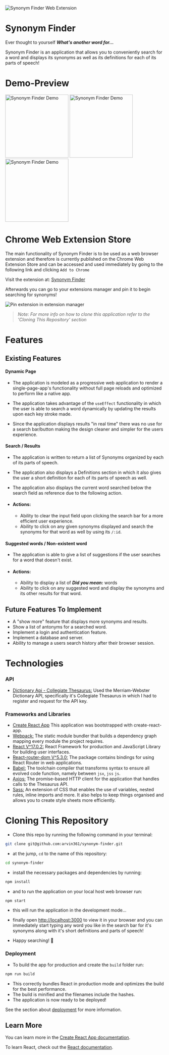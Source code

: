 <img src="src/images/README/synonyms1.png" alt="Synonym Finder Web Extension"/>

# Synonym Finder

Ever thought to yourself **_What's another word for..._**

Synonym Finder is an application that allows you to conveniently search for a word and displays its synonyms as well as its definitions for each of its parts of speech!

# Demo-Preview

<img src="src/images/README/synonymdemo1.png" alt="Synonym Finder Demo" width="200px;"/> <img src="src/images/README/synonymdemo2.png" alt="Synonym Finder Demo" width="200px;"/> <img src="src/images/README/synonymdemo3.png" alt="Synonym Finder Demo" width="200px;"/>

# Chrome Web Extension Store

The main functionality of Synonym Finder is to be used as a web browser extension and therefore is currently published on the Chrome Web Extension Store and can be accessed and used immediately by going to the following link and clicking `Add to Chrome`

Visit the extension at: [Synonym Finder](https://chrome.google.com/webstore/detail/synonym-finder/illimocegjikcgmopnajholfanllebic)

Afterwards you can go to your extensions manager and pin it to begin searching for synonyms!

<img src="src/images/README/synonymdemo4.png" alt="Pin extension in extension manager"/>

> _Note: For more info on how to clone this application refer to the 'Cloning This Repository' section_

# Features

## Existing Features

#### Dynamic Page

- The application is modeled as a progressive web application to render a single-page-app's functionality without full page reloads and optimized to perform like a native app.

- The application takes advantage of the `useEffect` functionality in which the user is able to search a word dynamically by updating the results upon each key stroke made.

- Since the application displays results "in real time" there was no use for a search bar/button making the design cleaner and simpler for the users experience.

#### Search / Results

- The application is written to return a list of Synonyms organized by each of its parts of speech.
- The application also displays a Definitions section in which it also gives the user a short definition for each of its parts of speech as well.
- The application also displays the current word searched below the search field as reference due to the following action.

- #### Actions:
  - Ability to clear the input field upon clicking the search bar for a more efficient user experience.
  - Ability to click on any given synonyms displayed and search the synonyms for that word as well by using its `/:id`.

#### Suggested words / Non-existent word

- The application is able to give a list of suggestions if the user searches for a word that doesn't exist.

- #### Actions:
  - Ability to display a list of **_Did you mean:_** words
  - Ability to click on any suggested word and display the synonyms and its other results for that word.

## Future Features To Implement

- A "show more" feature that displays more synonyms and results.
- Show a list of antonyms for a searched word.
- Implement a login and authentication feature.
- Implement a database and server.
- Ability to manage a users search history after their browser session.

# Technologies

### API

- [Dictionary Api - Collegiate Thesaurus:](https://dictionaryapi.com/products/api-collegiate-thesaurus) Used the Merriam-Webster Dictionary API, specifically it's Collegiate Thesaurus in which I had to register and request for the API key.

### Frameworks and Libraries

- [Create React App](https://github.com/facebook/create-react-app) This application was bootstrapped with create-react-app.
- [Webpack:](https://webpack.js.org/) The static module bundler that builds a dependency graph mapping every module the project requires.
- [React V^17.0.2:](https://reactjs.org/) React Framework for production and JavaScript Library for building user interfaces.
- [React-router-dom V^5.3.0:](https://www.npmjs.com/package/react-router-dom) The package contains bindings for using React Router in web applications.
- [Babel:](https://babeljs.io/docs/en/) The toolchain compiler that transforms syntax to ensure all evolved code function, namely between `jsx`, `jss` `js`.
- [Axios:](https://github.com/axios/axios) The promise-based HTTP client for the application that handles calls to the Thesaurus API.
- [Sass:](https://sass-lang.com/) An extension of CSS that enables the use of variables, nested rules, inline imports and more. It also helps to keep things organised and allows you to create style sheets more efficiently.

# Cloning This Repository

- Clone this repo by running the following command in your terminal:

```bash
git clone git@github.com:arvin361/synonym-finder.git
```

- at the jump, `cd` to the name of this repository:

```bash
cd synonym-finder
```

- install the necessary packages and dependencies by running:

```bash
npm install
```

- and to run the application on your local host web browser run:

```bash
npm start
```

- this will run the application in the development mode...

- finally open [http://localhost:3000](http://localhost:3000) to view it in your browser and you can immediately start typing any word you like in the search bar for it's synonyms along with it's short definitions and parts of speech!

- Happy searching! 🥳

### Deployment

- To build the app for production and create the `build` folder run:

```bash
npm run build
```

- This correctly bundles React in production mode and optimizes the build for the best performance.
- The build is minified and the filenames include the hashes.
- The application is now ready to be deployed!

See the section about [deployment](https://facebook.github.io/create-react-app/docs/deployment) for more information.

## Learn More

You can learn more in the [Create React App documentation](https://facebook.github.io/create-react-app/docs/getting-started).

To learn React, check out the [React documentation](https://reactjs.org/).
